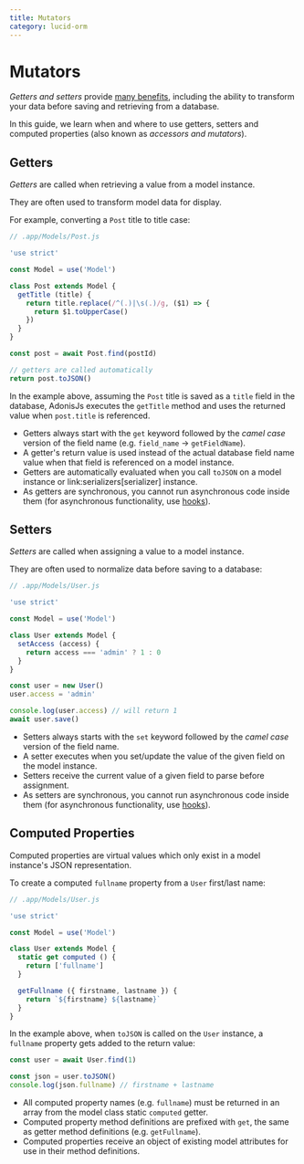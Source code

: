 ```yaml
---
title: Mutators
category: lucid-orm
---
```


# Mutators

*Getters and setters* provide [many benefits](https://stackoverflow.com/a/1568230/1210490), including the ability to transform your data before saving and retrieving from a database.

In this guide, we learn when and where to use getters, setters and computed properties (also known as *accessors and mutators*).

## Getters
*Getters* are called when retrieving a value from a model instance.

They are often used to transform model data for display.

For example, converting a `Post` title to title case:

```js
// .app/Models/Post.js

'use strict'

const Model = use('Model')

class Post extends Model {
  getTitle (title) {
    return title.replace(/^(.)|\s(.)/g, ($1) => {
      return $1.toUpperCase()
    })
  }
}
```

```js
const post = await Post.find(postId)

// getters are called automatically
return post.toJSON()
```

In the example above, assuming the `Post` title is saved as a `title` field in the database, AdonisJs executes the `getTitle` method and uses the returned value when `post.title` is referenced.

- Getters always start with the `get` keyword followed by the *camel case* version of the field name (e.g. `field_name` → `getFieldName`).
- A getter's return value is used instead of the actual database field name value when that field is referenced on a model instance.
- Getters are automatically evaluated when you call `toJSON` on a model instance or link:serializers[serializer] instance.
- As getters are synchronous, you cannot run asynchronous code inside them (for asynchronous functionality, use [hooks](/original/markdown/08-Lucid-ORM/02-Hooks.md)).

## Setters
*Setters* are called when assigning a value to a model instance.

They are often used to normalize data before saving to a database:

```js
// .app/Models/User.js

'use strict'

const Model = use('Model')

class User extends Model {
  setAccess (access) {
    return access === 'admin' ? 1 : 0
  }
}
```

```js
const user = new User()
user.access = 'admin'

console.log(user.access) // will return 1
await user.save()
```

- Setters always starts with the `set` keyword followed by the *camel case* version of the field name.
- A setter executes when you set/update the value of the given field on the model instance.
- Setters receive the current value of a given field to parse before assignment.
- As setters are synchronous, you cannot run asynchronous code inside them (for asynchronous functionality, use [hooks](/original/markdown/08-Lucid-ORM/02-Hooks.md)).

## Computed Properties
Computed properties are virtual values which only exist in a model instance's JSON representation.

To create a computed `fullname` property from a `User` first/last name:

```js
// .app/Models/User.js

'use strict'

const Model = use('Model')

class User extends Model {
  static get computed () {
    return ['fullname']
  }

  getFullname ({ firstname, lastname }) {
    return `${firstname} ${lastname}`
  }
}
```

In the example above, when `toJSON` is called on the `User` instance, a `fullname` property gets added to the return value:

```js
const user = await User.find(1)

const json = user.toJSON()
console.log(json.fullname) // firstname + lastname
```

- All computed property names (e.g. `fullname`) must be returned in an array from the model class static `computed` getter.
- Computed property method definitions are prefixed with `get`, the same as getter method definitions (e.g. `getFullname`).
- Computed properties receive an object of existing model attributes for use in their method definitions.
